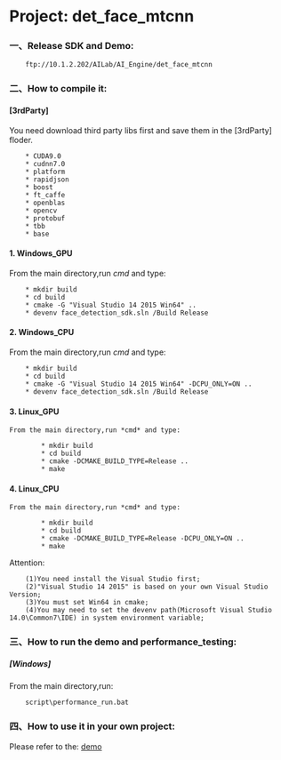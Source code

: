 # Project: det_face_mtcnn

### 一、Release SDK and Demo:		

		ftp://10.1.2.202/AILab/AI_Engine/det_face_mtcnn

### 二、How to compile it:
 
#### [3rdParty]
You need download third party libs first and save them in the [3rdParty] floder.

		* CUDA9.0		
		* cudnn7.0		
		* platform		
		* rapidjson		
		* boost		
		* ft_caffe
		* openblas
		* opencv
		* protobuf
		* tbb
		* base

#### 1. Windows_GPU
From the main directory,run *cmd* and type:

		* mkdir build		
		* cd build		
		* cmake -G "Visual Studio 14 2015 Win64" ..
		* devenv face_detection_sdk.sln /Build Release

#### 2. Windows_CPU
From the main directory,run *cmd* and type:

		* mkdir build		
		* cd build		
		* cmake -G "Visual Studio 14 2015 Win64" -DCPU_ONLY=ON ..		
		* devenv face_detection_sdk.sln /Build Release		


#### 3. Linux_GPU
	From the main directory,run *cmd* and type:

			* mkdir build		
			* cd build		
			* cmake -DCMAKE_BUILD_TYPE=Release ..
			* make		

#### 4. Linux_CPU
	From the main directory,run *cmd* and type:

			* mkdir build		
			* cd build		
			* cmake -DCMAKE_BUILD_TYPE=Release -DCPU_ONLY=ON ..		
			* make			


Attention:		

		(1)You need install the Visual Studio first;
		(2)"Visual Studio 14 2015" is based on your own Visual Studio Version;
		(3)You must set Win64 in cmake;
		(4)You may need to set the devenv path(Microsoft Visual Studio 14.0\Common7\IDE) in system environment variable;



### 三、How to run the demo and performance_testing:	

##### [Windows]		
From the main directory,run:		

		script\performance_run.bat


### 四、How to use it in your own project:

Please refer to the: [demo](./test/demo.cpp)

